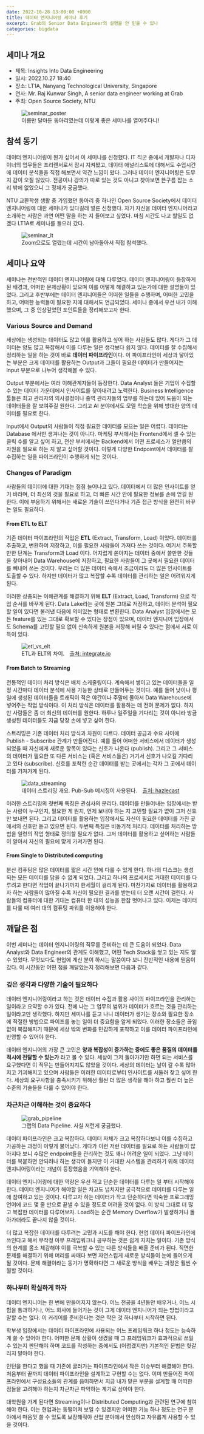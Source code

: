 ```yaml
---
date: 2022-10-28 13:00:00 +0900
title: 데이터 엔지니어링 세미나 후기
excerpt: Grab의 Senior Data Engineer의 설명을 안 믿을 수 있나
categories: bigdata
---
```


## 세미나 개요

* 제목: Insights Into Data Engineering
* 일시: 2022.10.27 18:40
* 장소: LT1A, Nanyang Technological University, Singapore
* 연사: Mr. Raj Kunwar Singh, A senior data engineer working at Grab
* 주최: Open Source Society, NTU

<figure>
  <img src="https://i.imgur.com/kJHxAGi.jpg"
       alt="seminar_poster">
  <figcaption>이름만 달아둔 동아리였는데 이렇게 좋은 세미나를 열어주다니!</figcaption>
</figure>

## 참석 동기

데이터 엔지니어링이 뭔가 싶어서 이 세미나를 신청했다. IT 직군 중에서 개발자나
디자이너의 업무들은 프리랜서로서 잠시 지켜봤고, 데이터 애널리스트에 대해서도
수업시간에 데이터 분석들을 직접 해보면서 약간 느낌이 왔다. 그러나 데이터
엔지니어링은 도무지 감이 오질 않았다. 전공이나 강의가 따로 있는 것도 아니고
찾아보면 뜬구름 잡는 소리 밖에 없었으니 그 정체가 궁금했다.

NTU 교환학생 생활 중 가입했던 동아리 중 하나인 Open Source Society에서 데이터
엔지니어링에 대한 세미나가 있다길래 얼른 신청했다. 자기 자신을 데이터
엔지니어라고 소개하는 사람은 과연 어떤 말을 하는 지 들어보고 싶었다. 마침
시간도 나고 할일도 없겠다 LT1A로 세미나를 들으러 갔다.

<figure>
  <img src="https://i.imgur.com/BT4ejUe.jpg"
       alt="seminar_lt">
  <figcaption>Zoom으로도 열렸는데 시간이 남아돌아서 직접 참석했다.</figcaption>
</figure>

## 세미나 요약

세미나는 전반적인 데이터 엔지니어링에 대해 다루었다. 데이터 엔지니어링이
등장하게 된 배경과, 어떠한 문제상황이 있으며 이를 어떻게 해결하고 있는가에
대한 설명들이 있었다. 그리고 후반부에는 데이터 엔지니어들은 어떠한 일들을
수행하며, 어떠한 고민을 하고, 어떠한 능력들이 필요한 지에 대해서도 언급되었다.
세미나 중에서 우선 내가 이해했으며, 그 중 인상깊었던 포인트들을 정리해보고자
한다.

### Various Source and Demand

세상에는 생성되는 데이터도 많고 이를 활용하고 싶어 하는 사람들도 많다. 게다가
그 데이터는 양도 많고 복잡해서 이를 다루는 일은 생각보다 쉽지 않다. 데이터를
잘 수집해서 정리하는 일을 하는 것이 바로 **데이터 파이프라인**이다. 이
파이프라인이 세상과 닿아있는 부분은 크게 데이터를 활용하는 Output과 그들이
필요한 데이터가 만들어지는 Input 부분으로 나누어 생각해볼 수 있다.

Output 부분에서는 여러 이해관계자들이 등장한다. Data Analyst 들은 기업이
수집할 수 있는 데이터 가운데에서 인사이트를 찾아내려고 노력한다. Business
Intelligence 툴들은 최고 관리자의 의사결정이나 중역 관리자들의 업무를 하는데
있어 도움이 되는 데이터들을 잘 보여주길 원한다. 그리고 AI 분야에서도 모델
학습을 위해 방대한 양의 데이터를 필요로 한다.

Input에서 Output의 사람들이 직접 필요한 데이터를 모으는 일은 어렵다. 데이터는
Database 에서만 생겨나는 것이 아니다. 마케팅 부서에서는 Frontend에서 셀 수
있는 클릭 수를 알고 싶어 하고, 전산 부서에서는 Backend에서 어떤 프로세스가
얼만큼의 자원을 필요로 하는 지 알고 싶어할 것이다. 이렇게 다양한 Endpoint에서
데이터를 잘 수집하는 일을 파이프라인이 수행하게 되는 것이다.

### Changes of Paradigm

사람들의 데이터에 대한 기대는 점점 늘어나고 있다. 데이터에서 더 많은
인사이트를 얻기 바라며, 더 최신의 것을 필요로 하고, 더 빠른 시간 안에 필요한
정보를 손에 얻길 원한다. 이에 부응하기 위해서는 새로운 기술이 쓰인다거나 기존
접근 방식을 완전히 바꾸는 일도 필요하다.

#### From ETL to ELT

기존 데이터 파이프라인의 작업은 **ETL** (Extract, Transform, Load) 이었다.
데이터를 추출하고, 변환하여 저장하고, 이를 필요한 사람들이 가져다 쓰는 것이다.
여기서 주목할 만한 단계는 Transform과 Load 이다. 어지럽게 쏟아지는 데이터
중에서 쓸만한 것들을 찾아내어 Data Warehouse에 저장하고, 필요한 사람들이 그
곳에서 필요한 데이터를 빼내어 쓰는 것이다. 우리는 더 많은 데이터 속에서
조금이라도 더 많은 인사이트를 도출할 수 있다. 하지만 데이터가 많고 복잡할 수록
데이터를 관리하는 일은 어려워지게 된다.

이러한 상충되는 이해관계를 해결하기 위해 **ELT** (Extract, Load, Transform)
으로 작업 순서를 바꾸게 된다. Data Lake라는 곳에 원본 그대로 저장하고,
데이터 분석이 필요할 일이 있다면 불러낸 다음에 의미있는 형태로 변환한다.
Data Analyst 입장에서는 모든 feature를 있는 그대로 확보할 수 있다는 장점이
있으며, 데이터 엔지니어 입장에서도 Schema를 고민할 필요 없이 신속하게 원본을
저장해 버릴 수 있다는 점에서 서로 이득이 있다.

<figure>
  <img src="https://i.imgur.com/O0dnGWR.jpg"
       alt="etl_vs_elt">
  <figcaption>ETL과 ELT의 차이.&emsp;<a href="https://www.integrate.io/ko/blog/etl-vs-elt-5-critical-differences-ko/">출처: integrate.io</a></figcaption>
</figure>

#### From Batch to Streaming

전통적인 데이터 처리 방식은 배치 스케줄링이다. 계속해서 쌓이고 있는 데이터들을
일정 시간마다 데이터 분석에 사용 가능한 상태로 만들어두는 것이다. 예를 들어
낮이나 평일에 생성된 데이터들을 트래픽이 적은 야간이나 주말에 몰아서 Data
Warehouse에 넣어주는 작업 방식이다. 이 처리 방식은 데이터를 활용하는 데 전혀
문제가 없다. 하지만 사람들은 좀 더 최신의 데이터를 원한다. 하루나 일주일을
기다리는 것이 아니라 방금 생성된 데이터들도 지금 당장 손에 넣고 싶어 한다.

스트리밍은 기존 데이터 처리 방식과 차원이 다르다. 데이터 공급과 수요 사이에
Publish - Subscribe 관계가 만들어진다. 예를 들어 어떠한 서비스에서 데이터가
생성되었을 때 자신에게 새로운 항목이 있다는 신호가 나온다 (publish). 그리고 그
서비스의 데이터가 필요한 또 다른 서비스는 (혹은 서비스들은) 거기서 신호가
나오길 기다리고 있다 (subscribe). 신호를 포착한 순간 데이터를 받는 곳에서는
각자 그 곳에서 데이터를 가져가게 된다.

<figure>
  <img src="https://i.imgur.com/iIUsuYk.jpg"
       alt="data_streaming">
  <figcaption>데이터 스트리밍 개요. Pub-Sub 메시징이 사용된다.&emsp;<a href="https://hazelcast.com/glossary/real-time-stream-processing/">출처: hazlecast</a></figcaption>
</figure>

이러한 스트리밍의 첫번째 특징은 관심사의 분리다. 데이터를 만들어내는
입장에서는 받는 사람이 누구인지, 필요한 게 뭔지, 언제 보내야 하는 지 고민할
필요가 없이 그저 신호만 보내면 된다. 그리고 데이터를 활용하는 입장에서도
자신이 필요한 데이터를 가진 곳에서의 신호만 듣고 있으면 된다. 두번째 특징은
비동기적 처리다. 데이터를 처리하는 방법을 일련의 작업 형태로 정의할 필요가
없다. 그저 데이터를 활용하고 싶어하는 사람들이 알아서 자신의 필요에 맞게
가져가면 된다.

#### From Single to Distributed computing

분산 컴퓨팅은 많은 데이터를 짧은 시간 안에 다룰 수 있게 한다. 하나의 디스크는
생성되는 모든 데이터를 담을 수 없게 되었다. 그리고 하나의 프로세서로 거대한
데이터를 다루려고 한다면 작업이 끝나기까지 한세월이 걸리게 된다. 마찬가지로
데이터를 활용하고자 하는 사람들이 많아질 수록 자신이 필요한 결과를 받는데 더
오랜 시간이 걸린다. 사람들의 컴퓨터에 대한 기대는 컴퓨터 한 대의 성능을 한참
벗어나고 있다. 이제는 데이터를 다룰 때 여러 대의 컴퓨팅 파워를 이용해야 한다.

## 깨달은 점

이번 세미나는 데이터 엔지니어링의 직무를 준비하는 데 큰 도움이 되었다. Data
Analyst와 Data Engineer의 관계도 이해했고, 어떤 Tech Stack을 쌓고 있는 지도 알
수 있었다. 무엇보다도 현업에 계신 분이 하시는 말씀이다 보니 전반적인 내용에
믿음이 갔다. 이 시간동안 어떤 점을 깨달았는지 정리해보면 다음과 같다.

### 깊은 생각과 다양한 기술이 필요하다

데이터 엔지니어링이라고 하는 것은 데이터 수집과 활용 사이의 파이프라인을
관리하는 일이라고 요약할 수가 있다. 전에 나는 그 업무의 범위가 데이터가 흐르는
것을 관리하는 일이라고만 생각했다. 하지만 세미나를 듣고 나니 데이터가 생기는
장소와 필요한 장소에 적절한 방법으로 파이프를 놓는 일이 더 중요함을 알게
되었다. 이러한 장소들은 끊임없이 복잡해지기 때문에 세상 밖의 변화를 민감하게
포착하고 이를 데이터 파이프라인에 반영할 수 있어야 한다.

데이터 엔지니어의 가장 큰 고민은 **양과 복잡성이 증가하는 중에도 좋은 품질의
데이터를 적시에 전달할 수 있는가** 라고 볼 수 있다. 세상이 그저 돌아가기만
하면 되는 서비스를 요구했다면 이 직무는 만들어지지도 않았을 것이다. 세상의
데이터는 날이 갈 수록 많아지고 기괴해지고 있으며 사람들은 이러한 데이터로부터
인사이트를 서둘러 찾고 싶어 한다. 세상의 요구사항을 충족시키기 위해선 훨씬 더
많은 생각을 해야 하고 훨씬 더 높은 수준의 기술들을 다룰 수 있어야 한다.

### 차근차근 이해하는 것이 중요하다

<figure>
  <img src="https://i.imgur.com/KrOloZm.jpg"
       alt="grab_pipeline">
  <figcaption>그랩의 Data Pipeline. 사실 저런게 궁금했다.</figcaption>
</figure>

데이터 파이프라인은 크고 복잡하다. 데이터 자체가 크고 복잡하다보니 이를
수집하고 가공하는 과정이 이렇게 불어났다. 게다가 이런 저런 데이터를 필요로
하는 사람들이 많아지다 보니 수많은 endpoint들을 관리하는 것도 꽤나 어려운 일이
되었다. 그냥 데이터를 복붙하면 안되려나 하는 생각이 들지만 이 거대한 시스템을
관리하기 위해 데이터 엔지니어링이라는 개념이 등장했음을 기억해야 한다.

데이터 엔지니어링에 대한 역량은 우선 적고 단순한 데이터를 다루는 일 부터
시작해야 한다. 데이터 엔지니어가 해야할 일은 차고도 넘치지만 궁극적으로
데이터를 다루는 일에 참여하고 있는 것이다. 다루고자 하는 데이터가 작고
단순하다면 익숙한 프로그래밍 언어에 코드 몇 줄 만으로 끝낼 수 있을 정도로
어려울 것이 없다. 이 방식 그대로 더 많고 복잡한 데이터를 다루어보자. Load하는
순간 Memory Overflow가 발생하거나 돌아가더라도 끝나지 않을 것이다.

더 많고 복잡한 데이터를 다루려는 고민과 시도를 해야 한다. 현업 데이터
파이프라인에 쓰인다고 해서 무작정 아무 프레임워크나 공부하는 것은 쉽게 지치는
일이다. 기존 방식의 한계를 몸소 체감해야 이를 극복할 수 있는 다른 방식들을
배울 준비가 된다. 직면한 문제를 해결하기 위해 머리를 싸매다 보면 자연스럽게
새로운 방식들이 눈에 들어오게 될 것이다. 문제 해결이라는 동기가 명확하다면 그
새로운 방식을 배우는 과정은 훨씬 수월할 것이다.

### 하나부터 확실하게 하자

데이터 엔지니어는 한 번에 만들어지지 않는다. 어느 전공을 4년동안 배우거나,
어느 시험을 통과하거나, 어느 회사에 들어가는 것이 그게 데이터 엔지니어가
되는 방법이라고 말할 수는 없다. 이 커리어를 준비한다는 것은 작은 것 하나부터
시작하면 된다.

학부생 입장에서는 데이터 파이프라인에 사용되는 어느 프레임워크 하나 정도는
능숙하게 쓸 수 있어야 한다. 어떠한 문제 상황이 생겼을 때 그 프레임워크가
효과적으로 쓰일 수 있는지 판단해야 하며 코드를 작성하는 중에서도 (어렵겠지만)
기본적인 문법은 헛갈리지 말아야 한다.

인턴을 한다고 했을 때 기존에 굴러가는 파이프라인에서 작은 이슈부터 해결해야
한다. 처음부터 끝까지 데이터 파이프라인을 설계하고 구현할 수는 없다. 이미
만들어진 파이프라인에서 구성요소들의 관계를 음미하면서 지금 내가 맡은 부분을
설계할 때 어떠한 점들을 고려해야 하는지 차근차근 파악하는 계기로 삼아야 한다.

대학원을 가게 된다면 Streaming이나 Distributed Computing과 관련된 연구에
참여해야 한다. 이는 현업과는 동떨어져 보일 수 있겠지만 어떠한 기능 하나 정도는
연구 분야에서 마음껏 쓸 수 있도록 보장해줘야 산업 분야에서 안심하고 자유롭게
사용할 수 있을 것이다.
